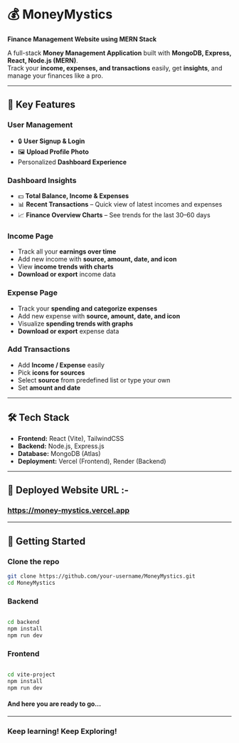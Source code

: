 # 💰 MoneyMystics
**Finance Management Website using MERN Stack**

A full-stack **Money Management Application** built with **MongoDB, Express, React, Node.js (MERN)**.  
Track your **income, expenses, and transactions** easily, get **insights**, and manage your finances like a pro.

---

## 🔑 Key Features

### User Management
- 🔒 **User Signup & Login**
- 🖼️ **Upload Profile Photo**
- Personalized **Dashboard Experience**

### Dashboard Insights
- 💵 **Total Balance, Income & Expenses**
- 📊 **Recent Transactions** – Quick view of latest incomes and expenses
- 📈 **Finance Overview Charts** – See trends for the last 30–60 days

### Income Page
- Track all your **earnings over time**
- Add new income with **source, amount, date, and icon**
- View **income trends with charts**
- **Download or export** income data

### Expense Page
- Track your **spending and categorize expenses**
- Add new expense with **source, amount, date, and icon**
- Visualize **spending trends with graphs**
- **Download or export** expense data

### Add Transactions
- Add **Income / Expense** easily
- Pick **icons for sources**
- Select **source** from predefined list or type your own
- Set **amount and date**

---

## 🛠️ Tech Stack
- **Frontend:** React (Vite), TailwindCSS  
- **Backend:** Node.js, Express.js  
- **Database:** MongoDB (Atlas)  
- **Deployment:** Vercel (Frontend), Render (Backend)

---

## 🔑 Deployed Website URL :-
### https://money-mystics.vercel.app

---


## 🚀 Getting Started

### Clone the repo
```bash
git clone https://github.com/your-username/MoneyMystics.git
cd MoneyMystics
```
### Backend
```bash

cd backend
npm install
npm run dev
```
### Frontend
```bash

cd vite-project
npm install
npm run dev
```

#### And here you are ready to go...
---
### Keep learning! Keep Exploring!
